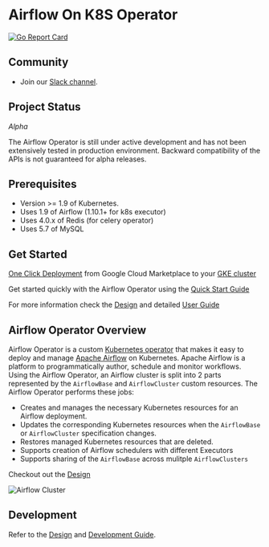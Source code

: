 # Airflow On K8S Operator
[![Go Report Card](https://goreportcard.com/badge/github.com/apache/airflow-on-k8s-operator)](https://goreportcard.com/report/github.com/apache/airflow-on-k8s-operator)

## Community

* Join our [Slack channel](https://kubernetes.slack.com/messages/CC1UAMYSV).

## Project Status

*Alpha*

The Airflow Operator is still under active development and has not been extensively tested in production environment. Backward compatibility of the APIs is not guaranteed for alpha releases.

## Prerequisites
* Version >= 1.9 of Kubernetes.
* Uses 1.9 of Airflow (1.10.1+ for k8s executor)
* Uses 4.0.x of Redis (for celery operator)
* Uses 5.7 of MySQL

## Get Started

[One Click Deployment](https://console.cloud.google.com/marketplace/details/google/airflow-operator) from Google Cloud Marketplace to your [GKE cluster](https://cloud.google.com/kubernetes-engine/)

Get started quickly with the Airflow Operator using the [Quick Start Guide](docs/quickstart.md)

For more information check the [Design](docs/design.md) and detailed [User Guide](docs/userguide.md)

## Airflow Operator Overview
Airflow Operator is a custom [Kubernetes operator](https://coreos.com/blog/introducing-operators.html) that makes it easy to deploy and manage [Apache Airflow](https://airflow.apache.org/) on Kubernetes. Apache Airflow is a platform to programmatically author, schedule and monitor workflows. Using the Airflow Operator, an Airflow cluster is split into 2 parts represented by the `AirflowBase` and `AirflowCluster` custom resources.
The Airflow Operator performs these jobs:
* Creates and manages the necessary Kubernetes resources for an Airflow deployment.
* Updates the corresponding Kubernetes resources when the `AirflowBase` or `AirflowCluster` specification changes.
* Restores managed Kubernetes resources that are deleted.
* Supports creation of Airflow schedulers with different Executors
* Supports sharing of the `AirflowBase` across mulitple `AirflowClusters`

Checkout out the [Design](docs/design.md)

![Airflow Cluster](docs/airflow-cluster.png)


## Development

Refer to the [Design](docs/design.md) and [Development Guide](docs/development.md).
